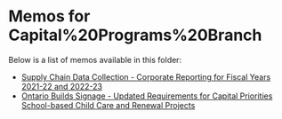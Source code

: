 # Memos for Capital%20Programs%20Branch

Below is a list of memos available in this folder:

- [Supply Chain Data Collection - Corporate Reporting for Fiscal Years 2021-22 and 2022-23](./SB-05_EN.pdf)
- [Ontario Builds Signage - Updated Requirements for Capital Priorities School-based Child Care and Renewal Projects](./SB-04%20EN.pdf)
